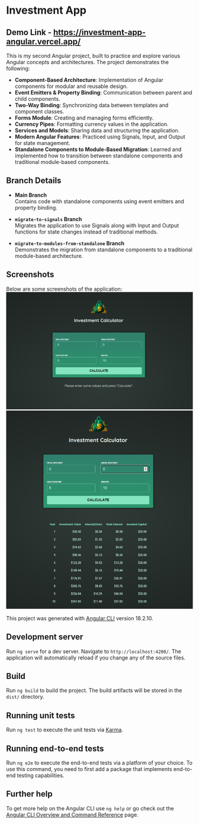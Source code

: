 # Investment App
## Demo Link - https://investment-app-angular.vercel.app/

This is my second Angular project, built to practice and explore various Angular concepts and architectures. The project demonstrates the following:

- **Component-Based Architecture**: Implementation of Angular components for modular and reusable design.  
- **Event Emitters & Property Binding**: Communication between parent and child components.  
- **Two-Way Binding**: Synchronizing data between templates and component classes.  
- **Forms Module**: Creating and managing forms efficiently.  
- **Currency Pipes**: Formatting currency values in the application.  
- **Services and Models**: Sharing data and structuring the application.  
- **Modern Angular Features**: Practiced using Signals, Input, and Output for state management.  
- **Standalone Components to Module-Based Migration**: Learned and implemented how to transition between standalone components and traditional module-based components.  

## Branch Details

- **Main Branch**  
  Contains code with standalone components using event emitters and property binding.  

- **`migrate-to-signals` Branch**  
  Migrates the application to use Signals along with Input and Output functions for state changes instead of traditional methods.  

- **`migrate-to-modules-from-standalone` Branch**  
  Demonstrates the migration from standalone components to a traditional module-based architecture.  

## Screenshots  

Below are some screenshots of the application:  
![Screenshot 1](https://github.com/vidura-chathuranga/investment-app-angular/blob/master/screenshots/s1.png)  
![Screenshot 2](https://github.com/vidura-chathuranga/investment-app-angular/blob/master/screenshots/s2.png)  

This project was generated with [Angular CLI](https://github.com/angular/angular-cli) version 18.2.10.

## Development server

Run `ng serve` for a dev server. Navigate to `http://localhost:4200/`. The application will automatically reload if you change any of the source files.

## Build

Run `ng build` to build the project. The build artifacts will be stored in the `dist/` directory.

## Running unit tests

Run `ng test` to execute the unit tests via [Karma](https://karma-runner.github.io).

## Running end-to-end tests

Run `ng e2e` to execute the end-to-end tests via a platform of your choice. To use this command, you need to first add a package that implements end-to-end testing capabilities.

## Further help

To get more help on the Angular CLI use `ng help` or go check out the [Angular CLI Overview and Command Reference](https://angular.dev/tools/cli) page.
